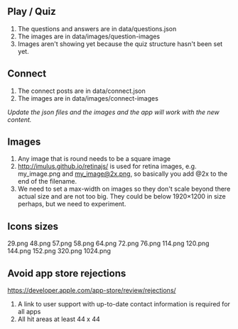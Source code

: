 ## Play / Quiz
1. The questions and answers are in data/questions.json
2. The images are in data/images/question-images
3. Images aren't showing yet because the quiz structure hasn't been set yet.

## Connect 
1. The connect posts are in data/connect.json
2. The images are in data/images/connect-images

_Update the json files and the images and the app will work with the new content._

## Images
1. Any image that is round needs to be a square image
2. http://imulus.github.io/retinajs/ is used for retina images, e.g. my_image.png and my_image@2x.png, so basically you add @2x to the end of the filename.
3. We need to set a max-width on images so they don't scale beyond there actual size and are not too big. They could be below 1920×1200 in size perhaps, but we need to experiment. 

## Icons sizes
29.png
48.png
57.png
58.png
64.png
72.png
76.png
114.png
120.png
144.png
152.png
320.png
1024.png

## Avoid app store rejections
https://developer.apple.com/app-store/review/rejections/
1. A link to user support with up-to-date contact information is 
required for all apps
2. All hit areas at least 44 x 44 

